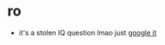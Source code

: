 # ro

* it's a stolen IQ question lmao just [google it](https://jyankquiz.com/iq%E5%95%8F%E9%A1%8C%E3%80%80we%EF%BC%9D360%E3%80%80sns%EF%BC%9D360%E3%80%80%E3%81%AA%E3%82%89%E3%81%B0%E3%80%80news%EF%BC%9D%EF%BC%9F/)

